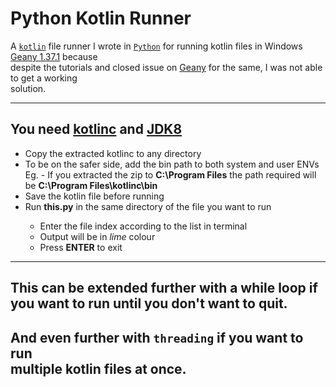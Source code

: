 # Python Kotlin Runner
A [`kotlin`](https://kotlinlang.org) file runner I wrote in [`Python`](https://python.org) for running kotlin files in Windows [Geany 1.37.1](https://github.com/geany/geany/releases/tag/1.37.1) because<br>despite the tutorials and closed issue on [Geany](https://github.com/geany/geany/issues/1581#issuecomment-405182480) for the same, I was not able to get a working<br>solution.

<hr>

## You need [kotlinc](https://github.com/JetBrains/kotlin/releases/tag/v1.2.21) and [JDK8]()

<ul>
  <li>Copy the extracted kotlinc to any directory</li>
  <li>To be on the safer side, add the bin path to both system and user ENVs<br>Eg. - If you extracted the zip to <b>C:\Program Files</b> the path required will<br>be <b>C:\Program Files\kotlinc\bin</b></li>
  <li>Save the kotlin file before running</li>
  <li>Run <b>this.py</b> in the same directory of the file you want to run</li>
  <ul>
    <li>Enter the file index according to the list in terminal</li>
    <li>Output will be in <i>lime</i> colour</li>
    <li>Press <b>ENTER</b> to exit</li>
  </ul>
</ul>

<hr>

## This can be extended further with a while loop if<br>you want to run until you don't want to quit.
## And even further with `threading` if you want to run<br>multiple kotlin files at once.
